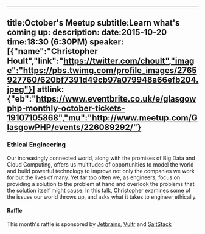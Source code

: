 ----
title:October's Meetup
subtitle:Learn what's coming up:
description:
date:2015-10-20
time:18:30 (6:30PM)
speaker:[{"name":"Christopher Hoult","link":"https://twitter.com/choult","image":"https://pbs.twimg.com/profile_images/2765927760/620bf7391d49cb97a079948a66efb204.jpeg"}]
attlink:{"eb":"https://www.eventbrite.co.uk/e/glasgowphp-monthly-october-tickets-19107105868","mu":"http://www.meetup.com/GlasgowPHP/events/226089292/"}
----

### Ethical Engineering

Our increasingly connected world, along with the promises of Big
Data and Cloud Computing, offers us multitudes of opportunities to
model the world and build powerful technology to improve not only
the companies we work for but the lives of many. Yet far too often
we, as engineers, focus on providing a solution to the problem at
hand and overlook the problems that the solution itself might
cause. In this talk, Christopher examines some of the issues our world throws up,
and asks what it takes to engineer ethically.

#### Raffle

This month's raffle is sponsored by [Jetbrains][1], [Vultr][2] and [SaltStack][3]

[1]: https://www.jetbrains.com/
[2]: https://vultr.com/
[3]: http://saltstack.com/
